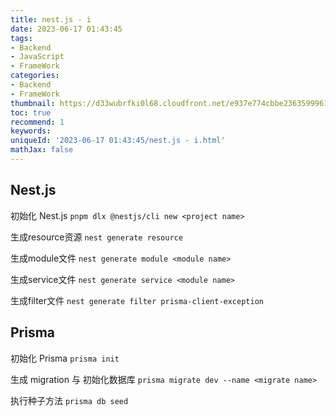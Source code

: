 ```yaml
---
title: nest.js - i
date: 2023-06-17 01:43:45
tags:
- Backend
- JavaScript
- FrameWork
categories:
- Backend
- FrameWork
thumbnail: https://d33wubrfki0l68.cloudfront.net/e937e774cbbe23635999615ad5d7732decad182a/26072/logo-small.ede75a6b.svg
toc: true
recommend: 1
keywords: 
uniqueId: '2023-06-17 01:43:45/nest.js - i.html'
mathJax: false
---
```


## Nest.js

初始化 Nest.js `pnpm dlx @nestjs/cli new <project name>`

生成resource资源 `nest generate resource`

生成module文件 `nest generate module <module name>`

生成service文件 `nest generate service <module name>`

生成filter文件 `nest generate filter prisma-client-exception`

## Prisma

初始化 Prisma `prisma init`

生成 migration 与 初始化数据库 `prisma migrate dev --name <migrate name>`

执行种子方法 `prisma db seed`
